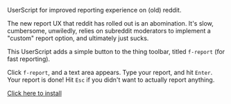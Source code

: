 UserScript for improved reporting experience on (old) reddit.

The new report UX that reddit has rolled out is an abomination. It's slow, cumbersome, unwiledly, relies on subreddit moderators to implement a "custom" report option, and ultimately just sucks.

This UserScript adds a simple button to the thing toolbar, titled `f-report` (for fast reporting).

Click `f-report`, and a text area appears. Type your report, and hit `Enter`. Your report is done! Hit `Esc` if you didn't want to actually report anything.


[Click here to install](https://github.com/paradox460/userscripts/raw/master/fast-report/fast-report.user.js)
